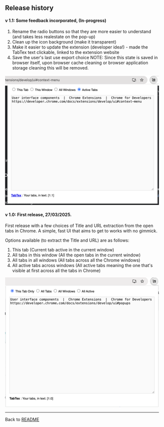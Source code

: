 ## Release history
#### v 1.1: Some feedback incorporated, (In-progress)
1) Rename the radio buttons so that they are more easier to understand (and takes less realestate on the pop-up)
2) Clean up the icon background (make it transparent)
3) Make it easier to update the extension (developer idea!) - made the TabTex text clickable, linked to the extension website
4) Save the user's last use export choice 
NOTE: Since this state is saved in browser itself, upon browser cache cleaning or browser application storage cleaning this will be removed.

![|500](resources/release_v_1.1.png)

#### v 1.0: First release, 27/03/2025.
First release with a few choices of Title and URL extraction from the open tabs in Chrome. A simple, fast UI that aims to get to works with no gimmick.

Options available (to extract the Title and URL) are as follows:
1) This tab (Current tab active in the current window)
2) All tabs in this window (All the open tabs in the current window)
3) All tabs in all windows (All tabs across all the Chrome windows)
4) All active tabs across windows (All active tabs meaning the one that's visible at first across all the tabs in Chrome)

![|500](resources/release_v_1.0.png)




---
Back to [README](README.md)
